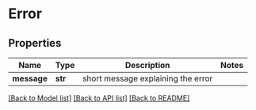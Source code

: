 # Error


## Properties
Name | Type | Description | Notes
------------ | ------------- | ------------- | -------------
**message** | **str** | short message explaining the error | 

[[Back to Model list]](../README.md#documentation-for-models) [[Back to API list]](../README.md#documentation-for-api-endpoints) [[Back to README]](../README.md)


